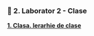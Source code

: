 ### 📙 2. Laborator 2 - Clase
[**1. Clasa. Ierarhie de clase**](https://github.com/Adriana-Giol/Workspace-Programare-Aplicatii-Windows/blob/main/Readme/Clasa.Ierarhia%20de%20clase.md)</br>
